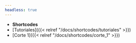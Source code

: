 ```yaml
---
headless: true
---
```


- **Shortcodes**
- [Tutoriales]({{< relref "/docs/shortcodes/tutoriales" >}})
- [Corte 1]({{< relref "/docs/shortcodes/corte_1" >}})
<br />
